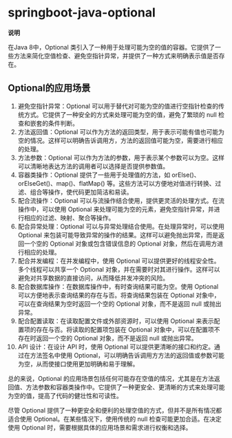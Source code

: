 # springboot-java-optional

**说明**

在Java 8中，Optional 类引入了一种用于处理可能为空的值的容器。它提供了一些方法来简化空值检查、避免空指针异常，并提供了一种方式来明确表示值是否存在。

## Optional的应用场景

1. 避免空指针异常：Optional 可以用于替代对可能为空的值进行空指针检查的传统方式。它提供了一种安全的方式来处理可能为空的值，避免了繁琐的 null 检查和嵌套的条件判断。
2. 方法返回值：Optional 可以作为方法的返回类型，用于表示可能有值也可能为空的情况。这样可以明确告诉调用方，方法的返回值可能为空，需要进行相应的处理。
3. 方法参数：Optional 可以作为方法的参数，用于表示某个参数可以为空。这样可以清晰地表达方法的调用者可以选择是否提供参数值。
4. 容器类操作：Optional 提供了一些用于处理值的方法，如 orElse()、orElseGet()、map()、flatMap() 等。这些方法可以方便地对值进行转换、过滤、组合等操作，使代码更加简洁和易读。
5. 配合流操作：Optional 可以与流操作结合使用，提供更灵活的处理方式。在流操作中，可以使用 Optional 来处理可能为空的元素，避免空指针异常，并进行相应的过滤、映射、聚合等操作。
6. 配合异常处理：Optional 可以与异常处理结合使用。在处理异常时，可以使用 Optional 来包装可能导致异常的操作的结果。这样可以避免抛出异常，而是返回一个空的 Optional 对象或包含错误信息的 Optional 对象，然后在调用方进行相应的处理。
7. 配合并发编程：在并发编程中，使用 Optional 可以提供更好的线程安全性。多个线程可以共享一个 Optional 对象，并在需要时对其进行操作。这样可以避免对共享数据的直接访问，从而降低并发冲突的风险。
8. 配合数据库操作：在数据库操作中，有时查询结果可能为空。使用 Optional 可以方便地表示查询结果的存在与否。将查询结果包装在 Optional 对象中，可以在查询结果为空时返回一个空的 Optional 对象，而不是返回 null 或抛出异常。
9. 配合配置读取：在读取配置文件或外部资源时，可以使用 Optional 来表示配置项的存在与否。将读取的配置项包装在 Optional 对象中，可以在配置项不存在时返回一个空的 Optional 对象，而不是返回 null 或抛出异常。
10. API 设计：在设计 API 时，使用 Optional 可以提供更清晰的接口和约定。通过在方法签名中使用 Optional，可以明确告诉调用方方法的返回值或参数可能为空，从而使接口使用更加明确和易于理解。

总的来说，Optional 的应用场景包括任何可能存在空值的情况，尤其是在方法返回值、方法参数和容器类操作中。它提供了一种更安全、更清晰的方式来处理可能为空的值，提高了代码的健壮性和可读性。

尽管 Optional 提供了一种更安全和便利的处理空值的方式，但并不是所有情况都适合使用 Optional。在某些情况下，使用传统的 null 检查可能更加合适。在决定使用 Optional 时，需要根据具体的应用场景和需求进行权衡和选择。